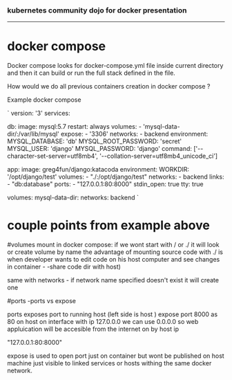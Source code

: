 ### kubernetes community dojo for docker presentation
---  
# docker compose

Docker compose looks for docker-compose.yml file inside current directory and then it can build or run the full stack
defined in the file.

How would we do all previous containers creation  in docker compose ?

Example docker compose 

`
version: '3'
services:

  db:
    image: mysql:5.7
    restart: always
    volumes:
      - 'mysql-data-dir/:/var/lib/mysql'
    expose:
      - '3306'
    networks:
      - backend
    environment:
      MYSQL_DATABASE: 'db'
      MYSQL_ROOT_PASSWORD: 'secret'
      MYSQL_USER: 'django'
      MYSQL_PASSWORD: 'django'
    command: ['--character-set-server=utf8mb4', '--collation-server=utf8mb4_unicode_ci']

  app:
    image: greg4fun/django:katacoda
    environment:
      WORKDIR: '/opt/django/test'
    volumes:
      - "./:/opt/django/test" 
    networks:
      - backend
    links:
      - "db:database"
    ports:
        - "127.0.0.1:80:8000"
    stdin_open: true
    tty: true

volumes:
  mysql-data-dir:
networks:
  backend
`
# couple points from example above

#volumes
mount in docker compose:
if we wont start with / or ./ it will look or create volume by name 
the advantage of mounting source code with ./ is when developer wants to edit code on his
host computer and see changes in container - -share code dir with host) 

same with networks - if network name specified doesn't exist it will create one

#ports
-ports vs expose 

ports exposes port to running host (left side is host ) expose port 8000 as 80 on host on interface with ip 127.0.0.0 we
can use 0.0.0.0 so web appluication will be accesible from the internet on by host ip

"127.0.0.1:80:8000"

expose is used to open port just on container but wont be published on host machine just visible to linked services or
hosts withing the same docker network.


